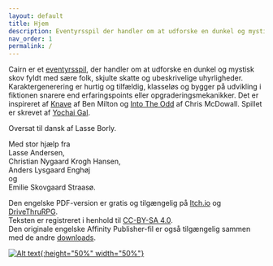 ```yaml
---
layout: default
title: Hjem
description: Eventyrsspil der handler om at udforske en dunkel og mystisk skov fyldt med sære folk, skjulte skatte og ubeskrivelige uhyrligheder.
nav_order: 1
permalink: /
---
```


Cairn er et [eventyrsspil](http://questingblog.com/adventure-game-vs-osr), der handler om at udforske en dunkel og mystisk skov fyldt med sære folk, skjulte skatte og ubeskrivelige uhyrligheder. Karaktergenerering er hurtig og tilfældig, klasseløs og bygger på udvikling i fiktionen snarere end erfaringspoints eller opgraderingsmekanikker. Det er inspireret af [Knave](https://www.drivethrurpg.com/product/250888/Knave) af Ben Milton og [Into The Odd](https://chrismcdee.itch.io/electric-bastionland) af Chris McDowall. Spillet er skrevet af [Yochai Gal](https://newschoolrevolution.com).

Oversat til dansk af Lasse Borly.

Med stor hjælp fra  
Lasse Andersen,  
Christian Nygaard Krogh Hansen,  
Anders Lysgaard Enghøj  
og  
Emilie Skovgaard Straasø.

Den engelske PDF-version er gratis og tilgængelig på [Itch.io](https://yochaigal.itch.io/cairn) og [DriveThruRPG](https://www.drivethrurpg.com/product/330809/Cairn).  
Teksten er registreret i henhold til [CC-BY-SA 4.0](https://creativecommons.org/licenses/by-sa/4.0/).  
Den originale  engelske Affinity Publisher-fil er også tilgængelig sammen med de andre [downloads](https://cairnrpg.com/game-files/).

[![Alt text](/img/cairn.svg "Click to embiggen"){:height="50%" width="50%"}](img/cairn.svg)
